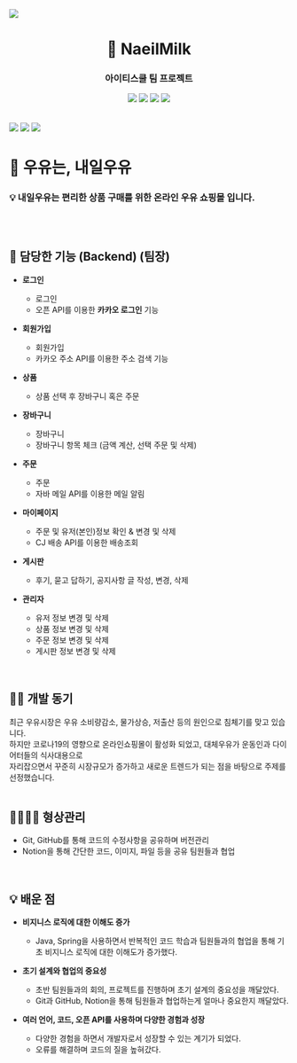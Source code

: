 <img src="https://user-images.githubusercontent.com/112487056/226943364-e0e04810-adf6-452b-aa71-baa84f95aaec.png">

<div align="center">
  <h1> 🥛 NaeilMilk </h1>
  <h3> 아이티스쿨 팀 프로젝트 </h3>
  <img src="https://img.shields.io/badge/java-007396?style=for-the-badge&logo=java&logoColor=white">
  <img src="https://img.shields.io/badge/spring-6DB33F?style=for-the-badge&logo=spring&logoColor=white">
  <img src="https://img.shields.io/badge/javascript-F7DF1E?style=for-the-badge&logo=javascript&logoColor=black">
  <img src="https://img.shields.io/badge/oracle-F80000?style=for-the-badge&logo=oracle&logoColor=white">
</div>
<br>
<br>
<img src="https://user-images.githubusercontent.com/112487056/226890440-9ba0943c-a56e-4c57-b3b9-955041ac595c.png">
<img src="https://user-images.githubusercontent.com/112487056/226951335-7152d278-6c69-4e96-a323-f45e047e44cd.png">
<img src="https://user-images.githubusercontent.com/112487056/227727132-fdaa3d88-9dde-4657-9a60-f7e89a092c6e.png">

<br>

# 🥛 우유는, 내일우유
<div>
<h3>💡 내일우유는 편리한 상품 구매를 위한 온라인 우유 쇼핑몰 입니다.</h3>
</div>
<br>
<br>

## 📱 담당한 기능 (Backend) (팀장)

- **로그인**
    - 로그인
    - 오픈 API를 이용한 **카카오 로그인** 기능
- **회원가입**
    - 회원가입
    - 카카오 주소 API를 이용한 주소 검색 기능

- **상품**
    - 상품 선택 후 장바구니 혹은 주문
- **장바구니**
    - 장바구니
    - 장바구니 항목 체크 (금액 계산, 선택 주문 및 삭제)
- **주문**
    - 주문
    - 자바 메일 API를 이용한 메일 알림
- **마이페이지**
    - 주문 및 유저(본인)정보 확인 & 변경 및 삭제
    - CJ 배송 API를 이용한 배송조회
- **게시판**
    - 후기, 묻고 답하기, 공지사항 글 작성, 변경, 삭제
- **관리자**
    - 유저 정보 변경 및 삭제
    - 상품 정보 변경 및 삭제
    - 주문 정보 변경 및 삭제
    - 게시판 정보 변경 및 삭제
<br>

## 🙌🏻 개발 동기
최근 우유시장은 우유 소비량감소, 물가상승, 저출산 등의 원인으로 침체기를 맞고 있습니다.<br>
하지만 코로나19의 영향으로 온라인쇼핑몰이 활성화 되었고, 대체우유가 운동인과 다이어터들의 식사대용으로<br> 자리잡으면서 꾸준히 시장규모가 증가하고 새로운 트렌드가 되는 점을 바탕으로 주제를 선정했습니다.
<br>
<br>

## 👨‍👩‍👧‍👧 형상관리
- Git, GitHub를 통해 코드의 수정사항을 공유하며 버전관리
- Notion을 통해 간단한 코드, 이미지, 파일 등을 공유
팀원들과 협업
<br>

## 💡 배운 점

- **비지니스 로직에 대한 이해도 증가**
    - Java, Spring을 사용하면서 반복적인 코드 학습과 팀원들과의 협업을 통해 기초 비지니스 로직에 대한 이해도가 증가했다.
    
- **초기 설계와 협업의 중요성**
    - 초반 팀원들과의 회의, 프로젝트를 진행하며 초기 설계의 중요성을 깨달았다.
    - Git과 GitHub, Notion을 통해 팀원들과 협업하는게 얼마나 중요한지 깨달았다.
    
- **여러 언어, 코드, 오픈 API를 사용하며 다양한 경험과 성장**
    - 다양한 경험을 하면서 개발자로서 성장할 수 있는 계기가 되었다.
    - 오류를 해결하며 코드의 질을 높혀갔다.
